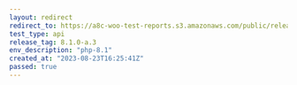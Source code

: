 ```yaml
---
layout: redirect
redirect_to: https://a8c-woo-test-reports.s3.amazonaws.com/public/release/8.1.0-a.3/php-8.1/api/index.html
test_type: api
release_tag: 8.1.0-a.3
env_description: "php-8.1"
created_at: "2023-08-23T16:25:41Z"
passed: true
---
```

